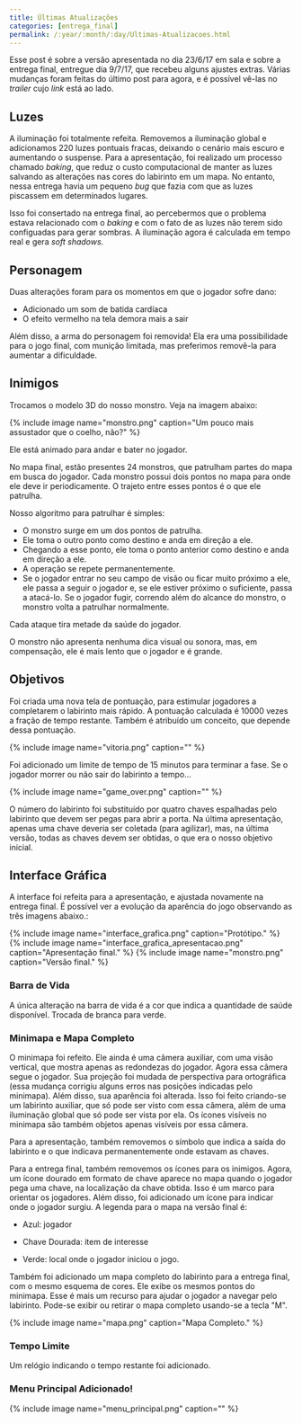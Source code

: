 ```yaml
---
title: Últimas Atualizações
categories: [entrega_final]
permalink: /:year/:month/:day/Ultimas-Atualizacoes.html
---
```


Esse post é sobre a versão apresentada no dia 23/6/17 em sala e sobre a entrega final, entregue dia 9/7/17, que recebeu alguns ajustes extras. Várias mudanças foram feitas do último post para agora, e é possível vê-las no *trailer* cujo *link* está ao lado.


## Luzes

A iluminação foi totalmente refeita. Removemos a iluminação global e adicionamos 220 luzes pontuais fracas, deixando o cenário mais escuro e aumentando o suspense. Para a apresentação, foi realizado um processo chamado *baking*, que reduz o custo computacional de manter as luzes salvando as alterações nas cores do labirinto em um mapa. No entanto, nessa entrega havia um pequeno *bug* que fazia com que as luzes piscassem em determinados lugares.

Isso foi consertado na entrega final, ao percebermos que o problema estava relacionado com o *baking* e com o fato de as luzes não terem sido configuadas para gerar sombras. A iluminação agora é calculada em tempo real e gera *soft shadows*.


## Personagem

Duas alterações foram para os momentos em que o jogador sofre dano:

+ Adicionado um som de batida cardíaca
+ O efeito vermelho na tela demora mais a sair

Além disso, a arma do personagem foi removida! Ela era uma possibilidade para o jogo final, com munição limitada, mas preferimos removê-la para aumentar a dificuldade.


## Inimigos


Trocamos o modelo 3D do nosso monstro. Veja na imagem abaixo:

{% include image name="monstro.png" caption="Um pouco mais assustador que o coelho, não?" %}

Ele está animado para andar e bater no jogador.

No mapa final, estão presentes 24 monstros, que patrulham partes do mapa em busca do jogador. Cada monstro possui dois pontos no mapa para onde ele deve ir periodicamente. O trajeto entre esses pontos é o que ele patrulha.

Nosso algoritmo para patrulhar é simples:

+ O monstro surge em um dos pontos de patrulha.
+ Ele toma o outro ponto como destino e anda em direção a ele.
+ Chegando a esse ponto, ele toma o ponto anterior como destino e anda em direção a ele.
+ A operação se repete permanentemente.
+ Se o jogador entrar no seu campo de visão ou ficar muito próximo a ele, ele passa a seguir o jogador e, se ele estiver próximo o suficiente, passa a atacá-lo. Se o jogador fugir, correndo além do alcance do monstro, o monstro volta a patrulhar normalmente.

Cada ataque tira metade da saúde do jogador.

O monstro não apresenta nenhuma dica visual ou sonora, mas, em compensação, ele é mais lento que o jogador e é grande.


## Objetivos

Foi criada uma nova tela de pontuação, para estimular jogadores a completarem o labirinto mais rápido. A pontuação calculada é 10000 vezes a fração de tempo restante. Também é atribuído um conceito, que depende dessa pontuação.

{% include image name="vitoria.png" caption="" %}

Foi adicionado um limite de tempo de 15 minutos para terminar a fase. Se o jogador morrer ou não sair do labirinto a tempo...

{% include image name="game_over.png" caption="" %}

O número do labirinto foi substituído por quatro chaves espalhadas pelo labirinto que devem ser pegas para abrir a porta. Na última apresentação, apenas uma chave deveria ser coletada (para agilizar), mas, na última versão, todas as chaves devem ser obtidas, o que era o nosso objetivo inicial.



## Interface Gráfica

A interface foi refeita para a apresentação, e ajustada novamente na entrega final. É possível ver a evolução da aparência do jogo observando as três imagens abaixo.:

{% include image name="interface_grafica.png" caption="Protótipo." %}
{% include image name="interface_grafica_apresentacao.png" caption="Apresentação final." %}
{% include image name="monstro.png" caption="Versão final." %}

### Barra de Vida

A única alteração na barra de vida é a cor que indica a quantidade de saúde disponível. Trocada de branca para verde.


### Minimapa e Mapa Completo

O minimapa foi refeito. Ele ainda é uma câmera auxiliar, com uma visão vertical, que mostra apenas as redondezas do jogador. Agora essa câmera segue o jogador. Sua projeção foi mudada de perspectiva para ortográfica (essa mudança corrigiu alguns erros nas posições indicadas pelo minimapa). Além disso, sua aparência foi alterada. Isso foi feito criando-se um labirinto auxiliar, que só pode ser visto com essa câmera, além de uma iluminação global que só pode ser vista por ela. Os ícones visíveis no minimapa são também objetos apenas visíveis por essa câmera.

Para a apresentação, também removemos o símbolo que indica a saída do labirinto e o que indicava permanentemente onde estavam as chaves.

Para a entrega final, também removemos os ícones para os inimigos. Agora, um ícone dourado em formato de chave aparece no mapa quando o jogador pega uma chave, na localização da chave obtida. Isso é um marco para orientar os jogadores. Além disso, foi adicionado um ícone para indicar onde o jogador surgiu. A legenda para o mapa na versão final é:

+ Azul: jogador

+ Chave Dourada: item de interesse

+ Verde: local onde o jogador iniciou o jogo.

Também foi adicionado um mapa completo do labirinto para a entrega final, com o mesmo esquema de cores. Ele exibe os mesmos pontos do minimapa. Esse é mais um recurso para ajudar o jogador a navegar pelo labirinto. Pode-se exibir ou retirar o mapa completo usando-se a tecla "M".

{% include image name="mapa.png" caption="Mapa Completo." %}

### Tempo Limite

Um relógio indicando o tempo restante foi adicionado.

### Menu Principal Adicionado!

{% include image name="menu_principal.png" caption="" %}
